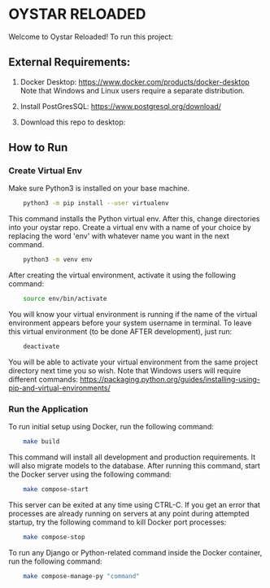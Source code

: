 # OYSTAR RELOADED #
Welcome to Oystar Reloaded! To run this project:

## External Requirements: ##
1. Docker Desktop: https://www.docker.com/products/docker-desktop
 Note that Windows and Linux users require a separate distribution.

2. Install PostGresSQL: https://www.postgresql.org/download/

3. Download this repo to desktop: 

## How to Run ##
### Create Virtual Env ###
Make sure Python3 is installed on your base machine.

```bash
    python3 -m pip install --user virtualenv
```
   
This command installs the Python virtual env. After this, change directories into your oystar repo.
Create a
virtual env with a name of your choice by replacing the word 'env' with
whatever name you want in the next command.
```bash
    python3 -m venv env
```
After creating the virtual environment, activate it using the following command:
```bash
    source env/bin/activate
```
You will know your virtual environment is running if the name of the virtual environment appears before your system username in terminal.
To leave this virtual environment (to be done AFTER development), just run:
```bash
    deactivate
```
You will be able to activate your virtual environment from the same project directory next time you so wish. Note that Windows users will
require different commands: https://packaging.python.org/guides/installing-using-pip-and-virtual-environments/

### Run the Application ###

To run initial setup using Docker, run the following command:
```bash
    make build
```
This command will install all development and production requirements. It will also migrate models to the database. After running this command,
start the Docker server using the following command:
```bash
    make compose-start
```
This server can be exited at any time using CTRL-C. If you get an error that processes are already running on servers at any point during attempted startup, try the following command to kill Docker port processes:
```bash
    make compose-stop
```
To run any Django or Python-related command inside the Docker container, run the following command:
```bash
    make compose-manage-py "command"
```
